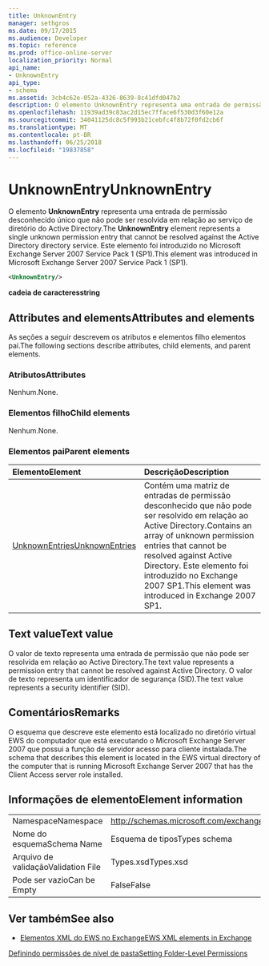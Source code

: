```yaml
---
title: UnknownEntry
manager: sethgros
ms.date: 09/17/2015
ms.audience: Developer
ms.topic: reference
ms.prod: office-online-server
localization_priority: Normal
api_name:
- UnknownEntry
api_type:
- schema
ms.assetid: 3cb4c62e-052a-4326-8639-8c41dfd047b2
description: O elemento UnknownEntry representa uma entrada de permissão desconhecido único que não pode ser resolvida em relação ao serviço de diretório do Active Directory. Este elemento foi introduzido no Microsoft Exchange Server 2007 Service Pack 1 (SP1).
ms.openlocfilehash: 11939ad39c83ac2d15ec7fface6f530d3f60e12a
ms.sourcegitcommit: 34041125dc8c5f993b21cebfc4f8b72f0fd2cb6f
ms.translationtype: MT
ms.contentlocale: pt-BR
ms.lasthandoff: 06/25/2018
ms.locfileid: "19837858"
---
```

# <a name="unknownentry"></a><span data-ttu-id="a337d-104">UnknownEntry</span><span class="sxs-lookup"><span data-stu-id="a337d-104">UnknownEntry</span></span>

<span data-ttu-id="a337d-105">O elemento **UnknownEntry** representa uma entrada de permissão desconhecido único que não pode ser resolvida em relação ao serviço de diretório do Active Directory.</span><span class="sxs-lookup"><span data-stu-id="a337d-105">The **UnknownEntry** element represents a single unknown permission entry that cannot be resolved against the Active Directory directory service.</span></span> <span data-ttu-id="a337d-106">Este elemento foi introduzido no Microsoft Exchange Server 2007 Service Pack 1 (SP1).</span><span class="sxs-lookup"><span data-stu-id="a337d-106">This element was introduced in Microsoft Exchange Server 2007 Service Pack 1 (SP1).</span></span> 
  
```xml
<UnknownEntry/>
```

 <span data-ttu-id="a337d-107">**cadeia de caracteres**</span><span class="sxs-lookup"><span data-stu-id="a337d-107">**string**</span></span>
## <a name="attributes-and-elements"></a><span data-ttu-id="a337d-108">Attributes and elements</span><span class="sxs-lookup"><span data-stu-id="a337d-108">Attributes and elements</span></span>

<span data-ttu-id="a337d-109">As seções a seguir descrevem os atributos e elementos filho elementos pai.</span><span class="sxs-lookup"><span data-stu-id="a337d-109">The following sections describe attributes, child elements, and parent elements.</span></span>
  
### <a name="attributes"></a><span data-ttu-id="a337d-110">Atributos</span><span class="sxs-lookup"><span data-stu-id="a337d-110">Attributes</span></span>

<span data-ttu-id="a337d-111">Nenhum.</span><span class="sxs-lookup"><span data-stu-id="a337d-111">None.</span></span>
  
### <a name="child-elements"></a><span data-ttu-id="a337d-112">Elementos filho</span><span class="sxs-lookup"><span data-stu-id="a337d-112">Child elements</span></span>

<span data-ttu-id="a337d-113">Nenhum.</span><span class="sxs-lookup"><span data-stu-id="a337d-113">None.</span></span>
  
### <a name="parent-elements"></a><span data-ttu-id="a337d-114">Elementos pai</span><span class="sxs-lookup"><span data-stu-id="a337d-114">Parent elements</span></span>

|<span data-ttu-id="a337d-115">**Elemento**</span><span class="sxs-lookup"><span data-stu-id="a337d-115">**Element**</span></span>|<span data-ttu-id="a337d-116">**Descrição**</span><span class="sxs-lookup"><span data-stu-id="a337d-116">**Description**</span></span>|
|:-----|:-----|
|[<span data-ttu-id="a337d-117">UnknownEntries</span><span class="sxs-lookup"><span data-stu-id="a337d-117">UnknownEntries</span></span>](unknownentries.md) <br/> |<span data-ttu-id="a337d-118">Contém uma matriz de entradas de permissão desconhecido que não pode ser resolvido em relação ao Active Directory.</span><span class="sxs-lookup"><span data-stu-id="a337d-118">Contains an array of unknown permission entries that cannot be resolved against Active Directory.</span></span> <span data-ttu-id="a337d-119">Este elemento foi introduzido no Exchange 2007 SP1.</span><span class="sxs-lookup"><span data-stu-id="a337d-119">This element was introduced in Exchange 2007 SP1.</span></span>  <br/> |
   
## <a name="text-value"></a><span data-ttu-id="a337d-120">Text value</span><span class="sxs-lookup"><span data-stu-id="a337d-120">Text value</span></span>

<span data-ttu-id="a337d-121">O valor de texto representa uma entrada de permissão que não pode ser resolvida em relação ao Active Directory.</span><span class="sxs-lookup"><span data-stu-id="a337d-121">The text value represents a permission entry that cannot be resolved against Active Directory.</span></span> <span data-ttu-id="a337d-122">O valor de texto representa um identificador de segurança (SID).</span><span class="sxs-lookup"><span data-stu-id="a337d-122">The text value represents a security identifier (SID).</span></span>
  
## <a name="remarks"></a><span data-ttu-id="a337d-123">Comentários</span><span class="sxs-lookup"><span data-stu-id="a337d-123">Remarks</span></span>

<span data-ttu-id="a337d-124">O esquema que descreve este elemento está localizado no diretório virtual EWS do computador que está executando o Microsoft Exchange Server 2007 que possui a função de servidor acesso para cliente instalada.</span><span class="sxs-lookup"><span data-stu-id="a337d-124">The schema that describes this element is located in the EWS virtual directory of the computer that is running Microsoft Exchange Server 2007 that has the Client Access server role installed.</span></span>
  
## <a name="element-information"></a><span data-ttu-id="a337d-125">Informações de elemento</span><span class="sxs-lookup"><span data-stu-id="a337d-125">Element information</span></span>

|||
|:-----|:-----|
|<span data-ttu-id="a337d-126">Namespace</span><span class="sxs-lookup"><span data-stu-id="a337d-126">Namespace</span></span>  <br/> |http://schemas.microsoft.com/exchange/services/2006/types  <br/> |
|<span data-ttu-id="a337d-127">Nome do esquema</span><span class="sxs-lookup"><span data-stu-id="a337d-127">Schema Name</span></span>  <br/> |<span data-ttu-id="a337d-128">Esquema de tipos</span><span class="sxs-lookup"><span data-stu-id="a337d-128">Types schema</span></span>  <br/> |
|<span data-ttu-id="a337d-129">Arquivo de validação</span><span class="sxs-lookup"><span data-stu-id="a337d-129">Validation File</span></span>  <br/> |<span data-ttu-id="a337d-130">Types.xsd</span><span class="sxs-lookup"><span data-stu-id="a337d-130">Types.xsd</span></span>  <br/> |
|<span data-ttu-id="a337d-131">Pode ser vazio</span><span class="sxs-lookup"><span data-stu-id="a337d-131">Can be Empty</span></span>  <br/> |<span data-ttu-id="a337d-132">False</span><span class="sxs-lookup"><span data-stu-id="a337d-132">False</span></span>  <br/> |
   
## <a name="see-also"></a><span data-ttu-id="a337d-133">Ver também</span><span class="sxs-lookup"><span data-stu-id="a337d-133">See also</span></span>



- [<span data-ttu-id="a337d-134">Elementos XML do EWS no Exchange</span><span class="sxs-lookup"><span data-stu-id="a337d-134">EWS XML elements in Exchange</span></span>](ews-xml-elements-in-exchange.md)


[<span data-ttu-id="a337d-135">Definindo permissões de nível de pasta</span><span class="sxs-lookup"><span data-stu-id="a337d-135">Setting Folder-Level Permissions</span></span>](http://msdn.microsoft.com/library/c7530e86-5112-401c-b10a-9c054ae59f07%28Office.15%29.aspx)


